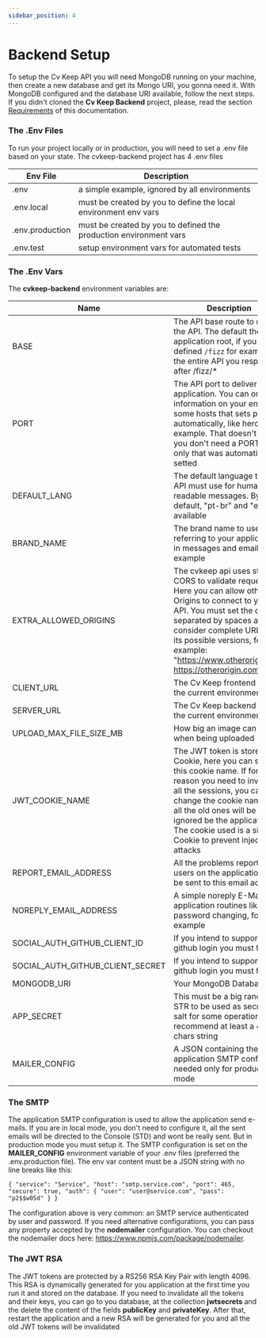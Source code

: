 ```yaml
---
sidebar_position: 4
---
```


# Backend Setup

To setup the Cv Keep API you will need MongoDB running on your machine, then create a new database and get its Mongo URI, you gonna need it. With MongoDB configured and the database URI available, follow the next steps. If you didn't cloned the **Cv Keep Backend** project, please, read the section [Requirements](/requirements) of this documentation. 

### The .Env Files

To run your project locally or in production, you will need to set a .env file based on your state. The cvkeep-backend project has 4 .env files

|Env File|Description
|---|---|
|.env | a simple example, ignored by all environments |
|.env.local | must be created by you to define the local environment env vars |
|.env.production | must be created by you to defined the production environment vars |
|.env.test | setup environment vars for automated tests |

### The .Env Vars

The **cvkeep-backend** environment variables are:

|Name|Description|Default|Required|
|---|---|---|---|
|BASE|The API base route to deliver the API. The default the application root, if you defined `/fizz` for example, the entire API you respond after /fizz/* |/|true|
|PORT|The API port to deliver the application. You can omit this information on your env in some hosts that sets ports automatically, like heroku for example. That doesn't mean you don't need a PORT env, only that was automatically setted|5000|true|
|DEFAULT_LANG|The default language that the API must use for human readable messages. By default, "pt-br" and "en" are available|en|true|
|BRAND_NAME|The brand name to use when referring to your application in messages and emails, for example|Cv Keep|true|
|EXTRA_ALLOWED_ORIGINS|The cvkeep api uses strict CORS to validate requests. Here you can allow other Origins to connect to your API. You must set the origins separated by spaces and consider complete URLs and its possible versions, for example: "https://www.otherorigin.com https://otherorigin.com"|""|false|
|CLIENT_URL|The Cv Keep frontend URL of the current environment|https://localhost:8080|true|
|SERVER_URL|The Cv Keep backend URL of the current environment|http://localhost:5000|true|
|UPLOAD_MAX_FILE_SIZE_MB|How big an image can be when being uploaded|10|true|
|JWT_COOKIE_NAME|The JWT token is stored on a Cookie, here you can setup this cookie name. If for some reason you need to invalidate all the sessions, you can only change the cookie name and all the old ones will be ignored be the application. The cookie used is a signed Cookie to prevent injection attacks|\__CV_APP_SESSION_0001\__|true|
|REPORT_EMAIL_ADDRESS|All the problems reported by users on the application will be sent to this email address|report@email.com|true|
|NOREPLY_EMAIL_ADDRESS|A simple noreply E-Mail for application routines like password changing, for example|noreply@email.com|true|
|SOCIAL_AUTH_GITHUB_CLIENT_ID|If you intend to support github login you must fill it|""|false|
|SOCIAL_AUTH_GITHUB_CLIENT_SECRET|If you intend to support github login you must fill it|""|false|
|MONGODB_URI|Your MongoDB Database URI|mongodb://localhost:27017/cvkeep|true|
|APP_SECRET|This must be a big random STR to be used as secret and salt for some operations. We recommend at least a 450 chars string|A 450 chars random string|true|
|MAILER_CONFIG|A JSON containing the application SMTP config, needed only for production mode|true|

### The SMTP

The application SMTP configuration is used to allow the application send e-mails. If you are in local mode, you don't need to configure it, all the sent emails will be directed to the Console (STD) and wont be really sent. But in production mode you must setup it. The SMTP configuration is set on the **MAILER_CONFIG** environment variable of your .env files (preferred the .env.production file). The env var content must be a JSON string with no line breaks like this:

```
{ "service": "Service", "host": "smtp.service.com", "port": 465, "secure": true, "auth": { "user": "user@service.com", "pass": "p2$$w05d" } }
```

The configuration above is very common: an SMTP service authenticated by user and password. If you need alternative configurations, you can pass any property accepted by the **nodemailer** configuration. You can checkout the nodemailer docs here: https://www.npmjs.com/package/nodemailer.

### The JWT RSA

The JWT tokens are protected by a RS256 RSA Key Pair with length 4096. This RSA is dynamically generated for you application at the first time you run it and stored on the database. If you need to invalidate all the tokens and their keys, you can go to you database, at the collection **jwtsecrets** and the delete the content of the fields **publicKey** and **privateKey**. After that, restart the application and a new RSA will be generated for you and all the old JWT tokens will be invalidated